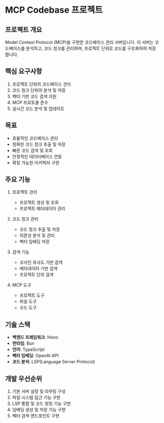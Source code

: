# MCP Codebase 프로젝트

## 프로젝트 개요

Model Context Protocol (MCP)을 구현한 코드베이스 관리 서버입니다. 이 서버는 코드베이스를 분석하고, 코드 청크를 관리하며, 프로젝트 단위로 코드를 구조화하여 저장합니다.

## 핵심 요구사항

1. 프로젝트 단위의 코드베이스 관리
2. 코드 청크 단위의 분석 및 저장
3. 벡터 기반 코드 검색 지원
4. MCP 프로토콜 준수
5. 실시간 코드 분석 및 업데이트

## 목표

- 효율적인 코드베이스 관리
- 정확한 코드 청크 추출 및 저장
- 빠른 코드 검색 및 조회
- 안정적인 데이터베이스 연동
- 확장 가능한 아키텍처 구현

## 주요 기능

1. 프로젝트 관리

   - 프로젝트 생성 및 조회
   - 프로젝트 메타데이터 관리

2. 코드 청크 관리

   - 코드 청크 추출 및 저장
   - 의존성 분석 및 관리
   - 벡터 임베딩 저장

3. 검색 기능

   - 코사인 유사도 기반 검색
   - 메타데이터 기반 검색
   - 프로젝트 단위 검색

4. MCP 도구
   - 프로젝트 도구
   - 파일 도구
   - 코드 도구

## 기술 스택

- **백엔드 프레임워크**: Hono
- **런타임**: Bun
- **언어**: TypeScript
- **벡터 임베딩**: OpenAI API
- **코드 분석**: LSP(Language Server Protocol)

## 개발 우선순위

1. 기본 서버 설정 및 라우팅 구성
2. 파일 시스템 접근 기능 구현
3. LSP 통합 및 코드 청킹 기능 구현
4. 임베딩 생성 및 저장 기능 구현
5. 벡터 검색 엔드포인트 구현

